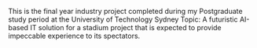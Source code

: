 This is the final year industry project completed during my Postgraduate study period at the University of Technology Sydney
Topic: A futuristic AI-based IT solution for a stadium project that is expected to provide impeccable experience to its spectators. 
